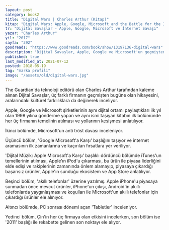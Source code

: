 ```yaml
---
layout: post  
category: book2  
title: "Digital Wars | Charles Arthur (Kitap)"  
kitap: "Digital Wars: Apple, Google, Microsoft and the Battle for the Internet"  
tr: "Dijital Savaşlar - Apple, Google, Microsoft ve İnternet Savaşı"
yazar: "Charles Arthur"  
yil: "2017"  
sayfa: "392"  
goodreads: "https://www.goodreads.com/book/show/13197136-digital-wars"
description: "Dijital Savaşlar, Apple, Google ve Microsoft'un geçmişten bugüne olan hikayelerini, aralarındaki kültürel farklılıklara da değinerek inceliyor."
published: true
last_modified_at: 2021-07-12
posted: 2018-05-19
tag: "marka profili"
image: "/assets/old/digital-wars.jpg"
---
```


The Guardian'da teknoloji editörü olan Charles Arthur tarafından kaleme alınan Dijital Savaşlar, üç farklı firmanın geçmişten bugüne olan hikayesini, aralarındaki kültürel farklılıklara da değinerek inceliyor.  
  
Apple, Google ve Microsoft şirketlerinin aynı dijital ortamı paylaştıkları ilk yıl olan 1998 yılına gönderme yapan ve aynı ismi taşıyan kitabın ilk bölümünde her üç firmanın temelinin atılması ve yollarının kesişmesi anlatılıyor.  
  
İkinci bölümde, Microsoft'un anti tröst davası inceleniyor.  
  
Üçüncü bölüm, 'Google Microsoft'a Karşı' başlığını taşıyor ve internet aramasının ilk zamanlarına ve kaçırılan fırsatlara yer veriliyor.  
  
'Dijital Müzik: Apple Microsoft'a Karşı' başlıklı dördüncü bölümde iTunes'un temellerinin atılması, Apple'ın iPod'u çıkarması, bu ürün ile piyasa liderliğini elde edişi ve rakiplerinin zamanında önlem alamayıp, piyasaya çıkardığı başarısız ürünler, Apple'ın sunduğu ekosistem ve App Store anlatılıyor.  
  
Beşinci bölüm, 'akıllı telefonlar' üzerine yazılmış. Apple iPhone'u piyasaya sunmadan önce mevcut ürünler, iPhone'un çıkışı, Android'in akıllı telefonlarda yaygınlaşması ve koşulları ile Microsoft'un akıllı telefonlar için çıkardığı ürünler ele alınıyor.
  
Altıncı bölümde, PC sonrası dönemi açan 'Tabletler' inceleniyor.  
  
Yedinci bölüm, Çin'in her üç firmaya olan etkisini incelerken, son bölüm ise '2011' başlığı ile rekabette gelinen son noktayı ele alıyor.  
  
  

